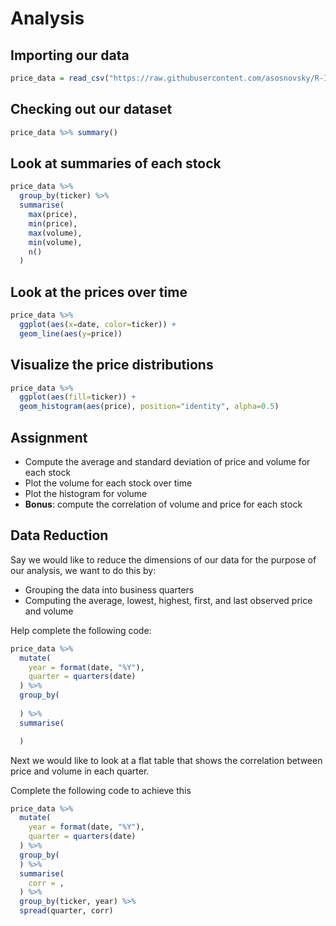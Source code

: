 # Analysis

## Importing our data

```r
price_data = read_csv("https://raw.githubusercontent.com/asosnovsky/R-Intro-Class/master/data/price_data.csv")
```

## Checking out our dataset

```r
price_data %>% summary()
```

## Look at summaries of each stock

```r
price_data %>% 
  group_by(ticker) %>% 
  summarise(
    max(price),
    min(price),
    max(volume),
    min(volume),
    n()
  )
```

## Look at the prices over time

```r
price_data %>% 
  ggplot(aes(x=date, color=ticker)) + 
  geom_line(aes(y=price))
```

## Visualize the price distributions

```r
price_data %>% 
  ggplot(aes(fill=ticker)) + 
  geom_histogram(aes(price), position="identity", alpha=0.5)
```

## Assignment

- Compute the average and standard deviation of price and volume for each stock
- Plot the volume for each stock over time
- Plot the histogram for volume
- **Bonus**: compute the correlation of volume and price for each stock

## Data Reduction

Say we would like to reduce the dimensions of our data for the purpose of our analysis, we want to do this by:

- Grouping the data into business quarters
- Computing the average, lowest, highest, first, and last observed price and volume

Help complete the following code:

```r
price_data %>% 
  mutate(
    year = format(date, "%Y"),
    quarter = quarters(date)
  ) %>% 
  group_by(
    
  ) %>%
  summarise(

  ) 
```

Next we would like to look at a flat table that shows the correlation between price and volume in each quarter.

Complete the following code to achieve this

```r
price_data %>% 
  mutate(
    year = format(date, "%Y"),
    quarter = quarters(date)
  ) %>% 
  group_by(
  ) %>%
  summarise(
    corr = ,
  ) %>% 
  group_by(ticker, year) %>% 
  spread(quarter, corr)
```